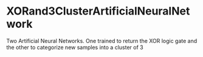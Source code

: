 # XORand3ClusterArtificialNeuralNetwork
Two Artificial Neural Networks. One trained to return the XOR logic gate and the other to categorize new samples into a cluster of 3
